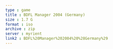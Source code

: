 ```yaml
---
type : game
title : BDFL Manager 2004 (Germany)
size : 1.7 G
format : iso
archive : zip
server : myrient
link2 : BDFL%20Manager%202004%20%28Germany%29
---
```

